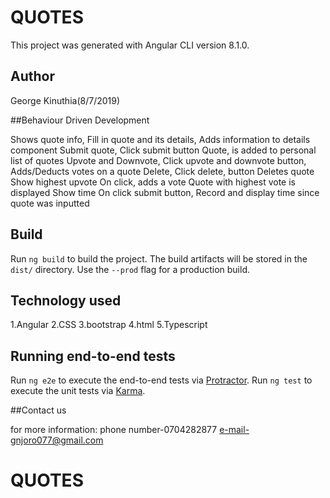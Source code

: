 # QUOTES

This project was generated with Angular CLI version 8.1.0.


## Author

George Kinuthia(8/7/2019)

##Behaviour Driven Development

Shows quote info,	Fill in quote and its details,	Adds information to details component Submit quote,	Click submit button Quote, is added to personal list of quotes Upvote and Downvote,	Click upvote and downvote button,	Adds/Deducts votes on a quote Delete,	Click delete, button	Deletes quote Show highest upvote	On click, adds a vote	Quote with highest vote is displayed Show time	On click submit button,	Record and display time since quote was inputted


## Build

Run `ng build` to build the project. The build artifacts will be stored in the `dist/` directory. Use the `--prod` flag for a production build.

## Technology used

1.Angular
2.CSS
3.bootstrap
4.html
5.Typescript

## Running end-to-end tests

Run `ng e2e` to execute the end-to-end tests via [Protractor](http://www.protractortest.org/).
Run `ng test` to execute the unit tests via [Karma](https://karma-runner.github.io).

##Contact us

for more information:
phone number-0704282877
e-mail-gnjoro077@gmail.com
# QUOTES
